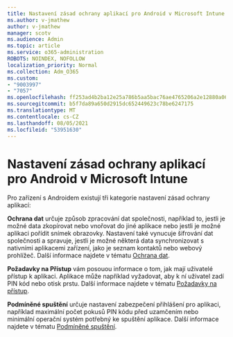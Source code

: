 ```yaml
---
title: Nastavení zásad ochrany aplikací pro Android v Microsoft Intune
ms.author: v-jmathew
author: v-jmathew
manager: scotv
ms.audience: Admin
ms.topic: article
ms.service: o365-administration
ROBOTS: NOINDEX, NOFOLLOW
localization_priority: Normal
ms.collection: Adm_O365
ms.custom:
- "9003997"
- "7057"
ms.openlocfilehash: ff253ad4b2ba12e25a786b5aa5bac76ae4765206a2e12880a0673ce5fcbf30c2
ms.sourcegitcommit: b5f7da89a650d2915dc652449623c78be6247175
ms.translationtype: MT
ms.contentlocale: cs-CZ
ms.lasthandoff: 08/05/2021
ms.locfileid: "53951630"
---
```

# <a name="android-app-protection-policy-settings-in-microsoft-intune"></a>Nastavení zásad ochrany aplikací pro Android v Microsoft Intune

Pro zařízení s Androidem existují tři kategorie nastavení zásad ochrany aplikací:

**Ochrana dat** určuje způsob zpracování dat společnosti, například to, jestli je možné data zkopírovat nebo vnořovat do jiné aplikace nebo jestli je možné aplikaci pořídit snímek obrazovky. Nastavení také vynucuje šifrování dat společnosti a spravuje, jestli je možné některá data synchronizovat s nativními aplikacemi zařízení, jako je seznam kontaktů nebo webový prohlížeč. Další informace najdete v tématu [Ochrana dat](https://go.microsoft.com/fwlink/?linkid=2135259).

**Požadavky na Přístup** vám posouou informace o tom, jak mají uživatelé přístup k aplikaci. Aplikace může například vyžadovat, aby k ní uživatel zadí PIN kód nebo otisk prstu. Další informace najdete v tématu [Požadavky na přístup](https://go.microsoft.com/fwlink/?linkid=2135260).

**Podmíněné spuštění** určuje nastavení zabezpečení přihlášení pro aplikaci, například maximální počet pokusů PIN kódu před uzamčením nebo minimální operační systém potřebný ke spuštění aplikace. Další informace najdete v tématu [Podmíněné spuštění](https://go.microsoft.com/fwlink/?linkid=2135507).

